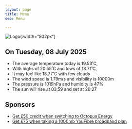 ```yaml
---
layout: page
title: Menu
seo: Menu

---
```


![Logo](/images/logo.jpg){:width="832px"}

<!-- weather_marker starts -->
## On Tuesday, 08 July 2025

- The average temperature today is 19.53˚C,
- With highs of 20.55˚C and lows of 18.71˚C,
- It may feel like 18.77˚C with few clouds
- The wind speed is 1.79m/s and visibility is 10000m
- The pressure is 1019hPa and humidity is 47%
- The sun will rise at 03:59 and set at 20:27

<!-- weather_marker ends -->

## Sponsors

- [Get £50 credit when switching to Octopus Energy](https://bit.ly/3oD1nnS)
- [Get £75 when taking a 1000mb YouFibre broadband plan](https://aklam.io/91zWhU?)
